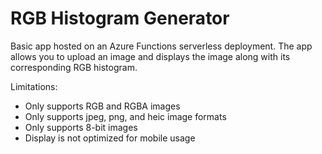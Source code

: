 # RGB Histogram Generator
Basic app hosted on an Azure Functions serverless deployment. The app allows you to upload an image and displays the image along with its corresponding RGB histogram.

Limitations:
- Only supports RGB and RGBA images
- Only supports jpeg, png, and heic image formats
- Only supports 8-bit images
- Display is not optimized for mobile usage
